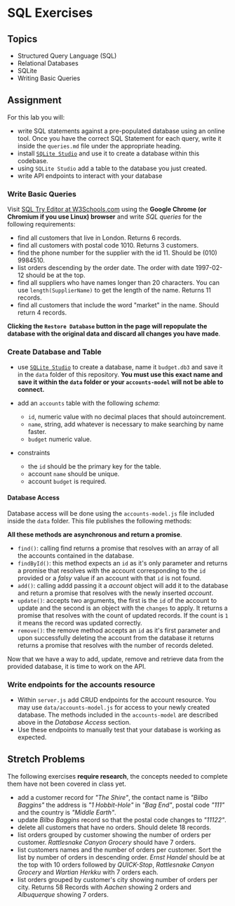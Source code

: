 # SQL Exercises

## Topics

- Structured Query Language (SQL)
- Relational Databases
- SQLite
- Writing Basic Queries

## Assignment

For this lab you will:

- write SQL statements against a pre-populated database using an online tool. Once you have the correct SQL Statement for each query, write it inside the `queries.md` file under the appropriate heading.
- install [`SQLite Studio`](https://sqlitestudio.pl/index.rvt) and use it to create a database within this codebase.
- using `SQLite Studio` add a table to the database you just created.
- write API endpoints to interact with your database

### Write Basic Queries

Visit [SQL Try Editor at W3Schools.com](https://www.w3schools.com/Sql/tryit.asp?filename=trysql_select_top) using the **Google Chrome (or Chromium if you use Linux) browser** and write _SQL queries_ for the following requirements:

- find all customers that live in London. Returns 6 records.
- find all customers with postal code 1010. Returns 3 customers.
- find the phone number for the supplier with the id 11. Should be (010) 9984510.
- list orders descending by the order date. The order with date 1997-02-12 should be at the top.
- find all suppliers who have names longer than 20 characters. You can use `length(SupplierName)` to get the length of the name. Returns 11 records.
- find all customers that include the word "market" in the name. Should return 4 records.

**Clicking the `Restore Database` button in the page will repopulate the database with the original data and discard all changes you have made**.

### Create Database and Table

- use [`SQLite Studio`](https://sqlitestudio.pl/index.rvt) to create a database, name it `budget.db3` and save it in the `data` folder of this repository. **You must use this exact name and save it within the `data` folder or your `accounts-model` will not be able to connect.**
- add an `accounts` table with the following _schema_:

  - `id`, numeric value with no decimal places that should autoincrement.
  - `name`, string, add whatever is necessary to make searching by name faster.
  - `budget` numeric value.

- constraints
  - the `id` should be the primary key for the table.
  - account `name` should be unique.
  - account `budget` is required.

#### Database Access

Database access will be done using the `accounts-model.js` file included inside the `data` folder. This file publishes the following methods:

**All these methods are asynchronous and return a promise**.

- `find()`: calling find returns a promise that resolves with an array of all the accounts contained in the database.
- `findById()`: this method expects an `id` as it's only parameter and returns a promise that resolves with the account corresponding to the `id` provided or a _falsy_ value if an account with that `id` is not found.
- `add()`: calling addd passing it a _account_ object will add it to the database and return a promise that resolves with the newly inserted _account_.
- `update()`: accepts two arguments, the first is the `id` of the account to update and the second is an object with the `changes` to apply. It returns a promise that resolves with the count of updated records. If the count is `1` it means the record was updated correctly.
- `remove()`: the remove method accepts an `id` as it's first parameter and upon successfully deleting the account from the database it returns returns a promise that resolves with the number of records deleted.

Now that we have a way to add, update, remove and retrieve data from the provided database, it is time to work on the API.

### Write endpoints for the accounts resource

- Within `server.js` add CRUD endpoints for the account resource. You may use `data/accounts-model.js` for access to your newly created database. The methods included in the `accounts-model` are described above in the _Database Access_ section.
- Use these endpoints to manually test that your database is working as expected.

## Stretch Problems

The following exercises **require research**, the concepts needed to complete them have not been covered in class yet.

- add a customer record for _"The Shire"_, the contact name is _"Bilbo Baggins"_ the address is _"1 Hobbit-Hole"_ in _"Bag End"_, postal code _"111"_ and the country is _"Middle Earth"_.
- update _Bilbo Baggins_ record so that the postal code changes to _"11122"_.
- delete all customers that have no orders. Should delete 18 records.
- list orders grouped by customer showing the number of orders per customer. _Rattlesnake Canyon Grocery_ should have 7 orders.
- list customers names and the number of orders per customer. Sort the list by number of orders in descending order. _Ernst Handel_ should be at the top with 10 orders followed by _QUICK-Stop_, _Rattlesnake Canyon Grocery_ and _Wartian Herkku_ with 7 orders each.
- list orders grouped by customer's city showing number of orders per city. Returns 58 Records with _Aachen_ showing 2 orders and _Albuquerque_ showing 7 orders.
